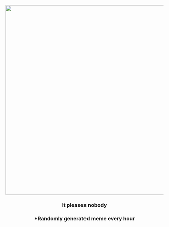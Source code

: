 <p align="center">
        <img src="https://i.redd.it/jsmz8t1jxz291.jpg" width="600" height="600">
        </p>
        <h3 align="center">It pleases nobody</h3>
        <h3 align="center">*Randomly generated meme every hour</h3>
    